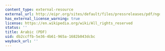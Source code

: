 ```yaml
---
content_type: external-resource
external_url: http://eipr.org/sites/default/files/pressreleases/pdf/ngos_draft_law_freedom_of_information_march2012.pdf
has_external_license_warning: true
license: https://en.wikipedia.org/wiki/All_rights_reserved
status: ''
title: Arabic (PDF)
uid: db2ccffb-5e36-4b61-965a-1682b043dcbc
wayback_url: ''
---
```

